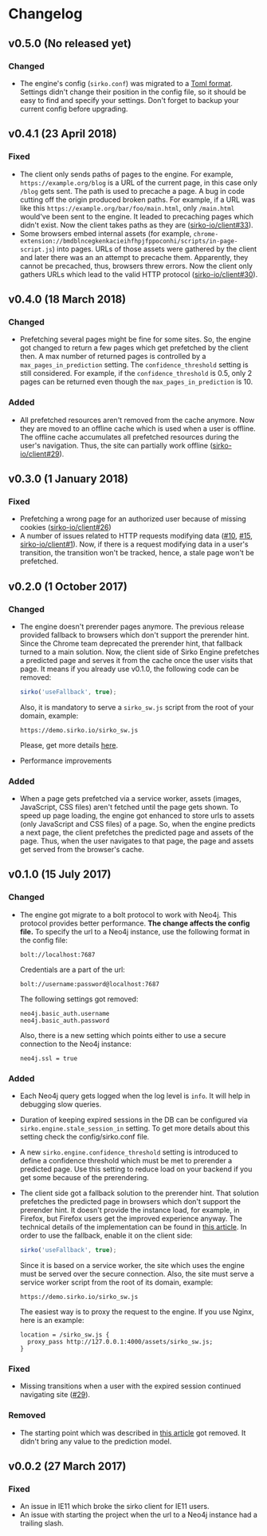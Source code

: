 # Changelog

## v0.5.0 (No released yet)

### Changed

- The engine's config (`sirko.conf`) was migrated to a [Toml format](https://en.wikipedia.org/wiki/TOML). Settings didn't change their position in the config file, so it should be easy to find and specify your settings. Don't forget to backup your current config before upgrading.

## v0.4.1 (23 April 2018)

### Fixed

- The client only sends paths of pages to the engine. For example, `https://example.org/blog` is a URL of the current page, in this case only `/blog` gets sent. The path is used to precache a page. A bug in code cutting off the origin produced broken paths. For example, if a URL was like this `https://example.org/bar/foo/main.html`, only `/main.html` would've been sent to the engine. It leaded to precaching pages which didn't exist. Now the client takes paths as they are ([sirko-io/client#33](https://github.com/sirko-io/client/issues/33)).
 - Some browsers embed internal assets (for example, `chrome-extension://bmdblncegkenkacieihfhpjfppoconhi/scripts/in-page-script.js`) into pages. URLs of those assets were gathered by the client and later there was an an attempt to precache them. Apparently, they cannot be precached, thus, browsers threw errors. Now the client only gathers URLs which lead to the valid HTTP protocol ([sirko-io/client#30](https://github.com/sirko-io/client/issues/30)).

## v0.4.0 (18 March 2018)

### Changed

- Prefetching several pages might be fine for some sites. So, the engine got changed to return a few pages which get prefetched by the client then. A max number of returned pages is controlled by a `max_pages_in_prediction` setting. The `confidence_threshold` setting is still considered. For example, if the `confidence_threshold` is 0.5, only 2 pages can be returned even though the `max_pages_in_prediction` is 10.

### Added

- All prefetched resources aren't removed from the cache anymore. Now they are moved to an offline cache which is used when a user is offline. The offline cache accumulates all prefetched resources during the user's navigation. Thus, the site can partially work offline ([sirko-io/client#29](https://github.com/sirko-io/client/issues/29)).

## v0.3.0 (1 January 2018)

### Fixed

- Prefetching a wrong page for an authorized user because of missing cookies ([sirko-io/client#26](https://github.com/sirko-io/client/issues/26))
- A number of issues related to HTTP requests modifying data ([#10](https://github.com/sirko-io/engine/issues/10), [#15](https://github.com/sirko-io/engine/issues/15), [sirko-io/client#1](https://github.com/sirko-io/client/issues/1)). Now, if there is a request modifying data in a user's transition, the transition won't be tracked, hence, a stale page won't be prefetched.

## v0.2.0 (1 October 2017)

### Changed

- The engine doesn't prerender pages anymore. The previous release provided fallback to browsers which don't support the prerender hint. Since the Chrome team deprecated the prerender hint, that fallback turned to a main solution. Now, the client side of Sirko Engine prefetches a predicted page and serves it from the cache once the user visits that page. It means if you already use v0.1.0, the following code can be removed:

    ```javascript
    sirko('useFallback', true);
    ```

    Also, it is mandatory to serve a `sirko_sw.js` script from the root of your domain, example:

    ```
    https://demo.sirko.io/sirko_sw.js
    ```

    Please, get more details [here](https://github.com/sirko-io/engine#client-integration).

- Performance improvements

### Added

- When a page gets prefetched via a service worker, assets (images, JavaScript, CSS files) aren't fetched until the page gets shown. To speed up page loading, the engine got enhanced to store urls to assets (only JavaScript and CSS files) of a page. So, when the engine predicts a next page, the client prefetches the predicted page and assets of the page. Thus, when the user navigates to that page, the page and assets get served from the browser's cache.

## v0.1.0 (15 July 2017)

### Changed

- The engine got migrate to a bolt protocol to work with Neo4j. This protocol provides better performance. **The change affects the config file.**
    To specify the url to a Neo4j instance, use the following format in the config file:

    ```
    bolt://localhost:7687
    ```

    Credentials are a part of the url:

    ```
    bolt://username:password@localhost:7687
    ```

    The following settings got removed:

    ```
    neo4j.basic_auth.username
    neo4j.basic_auth.password
    ```

    Also, there is a new setting which points either to use a secure connection to the Neo4j instance:

    ```
    neo4j.ssl = true
    ```

### Added

- Each Neo4j query gets logged when the log level is `info`. It will help in debugging slow queries.
- Duration of keeping expired sessions in the DB can be configured via `sirko.engine.stale_session_in` setting.
    To get more details about this setting check the config/sirko.conf file.
- A new `sirko.engine.confidence_threshold` setting is introduced to define a confidence threshold which must be met
    to prerender a predicted page. Use this setting to reduce load on your backend if you get some because of the prerendering.
- The client side got a fallback solution to the prerender hint. That solution prefetches the predicted page in browsers which don't support the prerender hint. It doesn't provide the instance load, for example, in Firefox, but Firefox users get the improved experience anyway. The technical details of the implementation can be found in [this article](https://nesteryuk.info/2017/06/05/service-worker-as-fallback-to-the-prerender-resource-hint.html). In order to use the fallback, enable it on the client side:

    ```javascript
    sirko('useFallback', true);
    ```

    Since it is based on a service worker, the site which uses the engine must be served over the secure connection. Also, the site must serve a service worker script from the root of its domain, example:

    ```
    https://demo.sirko.io/sirko_sw.js
    ```

    The easiest way is to proxy the request to the engine. If you use Nginx, here is an example:

    ```
    location = /sirko_sw.js {
      proxy_pass http://127.0.0.1:4000/assets/sirko_sw.js;
    }
    ```

### Fixed

- Missing transitions when a user with the expired session continued navigating site ([#29](https://github.com/sirko-io/engine/issues/29)).

### Removed

- The starting point which was described in [this article](https://nesteryuk.info/2016/09/27/prerendering-pages-in-browsers.html) got removed. It didn't bring any value to the prediction model.

## v0.0.2 (27 March 2017)

### Fixed

- An issue in IE11 which broke the sirko client for IE11 users.
- An issue with starting the project when the url to a Neo4j instance had a trailing slash.
